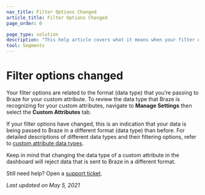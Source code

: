 ```yaml
---
nav_title: Filter Options Changed
article_title: Filter Options Changed
page_order: 0

page_type: solution
description: "This help article covers what it means when your filter options for your Custom Attributes have changed."
tool: Segments
---
```


# Filter options changed

Your filter options are related to the format (data type) that you’re passing to Braze for your custom attribute. To review the data type that Braze is recognizing for your custom attributes, navigate to **Manage Settings** then select the **Custom Attributes** tab.

If your filter options have changed, this is an indication that your data is being passed to Braze in a different format (data type) than before. For detailed descriptions of different data types and their filtering options, refer to [custom attribute data types][36].

Keep in mind that changing the data type of a custom attribute in the dashboard will reject data that is sent to Braze in a different format.

Still need help? Open a [support ticket]({{site.baseurl}}/braze_support/).

_Last updated on May 5, 2021_

[36]: {{site.baseurl}}/user_guide/data_and_analytics/custom_data/custom_attributes/#custom-attribute-data-types
